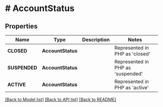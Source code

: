 # # AccountStatus

## Properties

Name | Type | Description | Notes
------------ | ------------- | ------------- | -------------
| **CLOSED** | **AccountStatus** |  | Represented in PHP as 'closed' |
| **SUSPENDED** | **AccountStatus** |  | Represented in PHP as 'suspended' |
| **ACTIVE** | **AccountStatus** |  | Represented in PHP as 'active' |

[[Back to Model list]](../../README.md#models) [[Back to API list]](../../README.md#endpoints) [[Back to README]](../../README.md)
